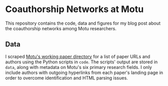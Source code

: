 # Coauthorship Networks at Motu

This repository contains the code, data and figures for my blog post about the coauthorship networks among Motu researchers.

## Data

I scraped [Motu's working paper directory](https://motu.nz/resources/working-papers/) for a list of paper URLs and authors using the Python scripts in `code`.
The scripts' output are stored in `data`, along with metadata on Motu's six primary research fields.
I only include authors with outgoing hyperlinks from each paper's landing page in order to overcome identification and HTML parsing issues.
